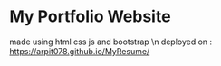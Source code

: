 # My Portfolio Website
made using html css js and bootstrap 
\n deployed on : https://arpit078.github.io/MyResume/

